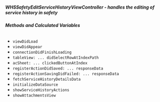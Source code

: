 ##### **WHSSafetyEditServiceHistoryViewController** - handles the editing of service history in safety

###### **Methods and Calculated Variables**
- `viewDidLoad`
- `viewDidAppear`
- `connectionDidFinishLoading`
- `tableView: ... didSelectRowAtIndexPath`
- `acSheet: ... clickedButtonAtIndex`
- `registerActionDidSaved: ... responseData`
- `registerActionSavingDidFailed: ... responseData`
- `fetchServiceHistoryDetailsData`
- `initializeDataSource`
- `showServiceHistoryActions`
- `showAttachmentsView`